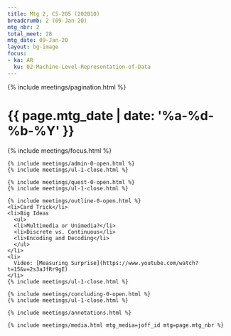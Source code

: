 ```yaml
---
title: Mtg 2, CS-205 (202010)
breadcrumb: 2 (09-Jan-20)
mtg_nbr: 2
total_meet: 28
mtg_date: 09-Jan-20
layout: bg-image
focus:
- ka: AR
  ku: 02-Machine-Level-Representation-of-Data
---
```

{% include meetings/pagination.html %}
<div class="card">
  <h1 class="text-center card-header lightcthru">
    {{ page.mtg_date | date: '%a-%d-%b-%Y' }}
  </h1>
  <div class="card-body">
    {% include meetings/focus.html %}

    {% include meetings/admin-0-open.html %}
    {% include meetings/ul-1-close.html %}

    {% include meetings/quest-0-open.html %}
    {% include meetings/ul-1-close.html %}

    {% include meetings/outline-0-open.html %}
    <li>Card Trick</li>
    <li>Big Ideas
      <ul>
      <li>Multimedia or Unimedia?</li>
      <li>Discrete vs. Continuous</li>
      <li>Encoding and Decoding</li>
      </ul>
    </li>
    <li>
      Video: [Measuring Surprise](https://www.youtube.com/watch?t=15&v=2s3aJfRr9gE)
    </li>
    {% include meetings/ul-1-close.html %}

    {% include meetings/concluding-0-open.html %}
    {% include meetings/ul-1-close.html %}

    {% include meetings/annotations.html %}

    {% include meetings/media.html mtg_media=joff_id mtg=page.mtg_nbr %}
  </div>
</div>
